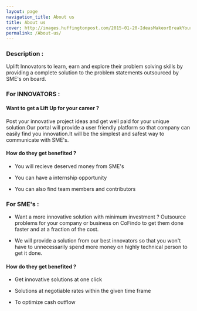 ```yaml
---
layout: page
navigation_title: About us
title: About us
cover: http://images.huffingtonpost.com/2015-01-20-IdeasMakeorBreakYourBusiness.jpg
permalink: /About-us/
---
```


### Description :

Uplift Innovators to learn, earn and explore their problem solving skills by providing a complete solution to the problem statements outsourced by SME's on board.

### For INNOVATORS :

#### Want to get a Lift Up for your career ?

Post your innovative project ideas and get well paid for your unique solution.Our portal will provide a user friendly platform so that company can easily find you innovation.It will be the simplest and safest way to communicate with SME's.

#### How do they get benefited ?

* You will recieve deserved money from SME's

* You can have a internship opportunity

* You can also find team members and contributors 

### For SME's :

* Want a more innovative solution with minimum investment ? Outsource problems for your company or business on CoFindo to get them done faster and at a fraction of the cost.

* We will provide a solution from our best innovators so that you won't have to unnecessarily spend more money on highly
technical person to get it done.

#### How do they get benefited ?

* Get innovative solutions at one click

* Solutions at negotiable rates within the given time frame

* To optimize cash outflow 


